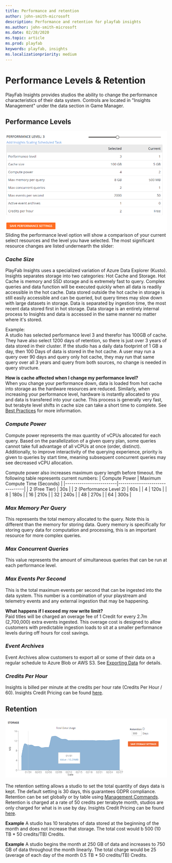 ```yaml
---
title: Performance and retention
author: john-smith-microsoft
description: Performance and retention for playfab insights
ms.author: john-smith-microsoft
ms.date: 02/28/2020
ms.topic: article
ms.prod: playfab
keywords: playfab, insights
ms.localizationpriority: medium
---
```

# Performance Levels & Retention
PlayFab Insights provides studios the ability to change the performance characteristics of their data system. Controls are located in "Insights Management" under the data section in Game Manager. 

## Performance Levels
![Insights Slider](media/performance-level2.png)<br>
Sliding the performance level option will show a comparison of your current select resources and the level you have selected. The most significant resource changes are listed undernearth the slider:

### *Cache Size*
PlayFab Insights uses a specialized variation of Azure Data Explorer (Kusto). Insights separates storage into two categories: Hot Cache and Storage. Hot Cache is memory and SSD storage and is extremely fast to query. Complex queries and data function will be executed quickly when all data is readily accessible in the hot cache. Data stored outside the hot cache in storage is still easily accessible and can be queried, but query times may slow down with large datasets in storage. Data is separated by ingestion time, the most recent data stored first in hot storage. Data storage is an entirely internal process to Insights and data is accessed in the same manner no matter where it's stored. 

Example:<br>
A studio has selected performance level 3 and therefor has 100GB of cache. They have also select 1200 days of retention, so there is just over 3 years of data stored in their cluster. If the studio has a daily data footprint of 1 GB a day, then 100 Days of data is stored in the hot cache. A user may run a query over 90 days and query only hot cache, they may run that same query over all 3 years and query from both sources, no change is needed in query structure. 

**How is cache affected when I change my performance level?**<br>
When you change your performance down, data is loaded from hot cache into storage as the hardware resources are reduced. Similarly, when increasing your performance level, hardware is instantly allocated to you and data is transfered into your cache. This process is generally very fast, but terabyte level shifts in cache size can take a short time to complete. See [Best Practices]('https://docs.microsoft.com/en-us/gaming/playfab/features/insights/insights/best-practices') for more information. 

### *Compute Power*
Compute power represents the max quantity of vCPUs allocated for each query. Based on the parallelization of a given query plan, some queries cannot take full advantage of all vCPUs at once (order, distinct). Additionally, to improve interactivity of the querying experience, priority is given to queries by start time, meaning subsequent concurrent queries may see decreased vCPU allocation.

Compute power also increases maximum query length before timeout. the following table represents current numbers:
| Compute Power           | Maximum Compute Time (Seconds) |
|-------------------------|--------------------------------|
| 2 (Free Tier)           | 30s                            |
| 2 (Performance Level 2) | 60s                            |
| 4                       | 120s                           |
| 8                       | 180s                           |
| 16                      | 210s                           |
| 32                      | 240s                           |
| 48                      | 270s                           |
| 64                      | 300s                           |

### *Max Memory Per Query*
This represents the total memory allocated to the query. Note this is different than the memory for storing data. Query memory is specifically for storing query data for computation and processing, this is an important resource for more complex queries. 

### *Max Concurrent Queries*
This value represents the amount of simultaneous queries that can be run at each performance level.

### *Max Events Per Second*
This is the total maximum events per second that can be ingested into the data system. This number is a combination of your playstream and telemetry events and any external ingestion that may be happening. 

**What happens if I exceed my row write limit?**<br>
Paid titles will be charged an overage fee of 1 Credit for every 2.7m (2,700,000) extra events ingested. This overage cost is designed to allow customers with predictable ingestion loads to sit at a smaller performance levels during off hours for cost savings.

### *Event Archives*
Event Archives allow customers to export all or some of their data on a regular schedule to Azure Blob or AWS S3. See [Exporting Data]('https://docs.microsoft.com/en-us/gaming/playfab/features/insights/insights/export') for details.

### *Credits Per Hour*
Insights is billed per minute at the credits per hour rate (Credits Per Hour / 60). Insights Credit Pricing can be found [here]('https://Insights_pricing_site').

## Retention
![Insights Retention](media/insights-retention.png)<br>

The retention setting allows a studio to set the total quantity of days data is kept. The default setting is 30 days, this guarantees GDPR compliance. Retention can be set globally or by table using [Management Commands]('https://review.docs.microsoft.com/en-us/gaming/playfab/features/insights/explorer/management-commands?branch=managementcommands'). Retention is charged at a rate of 50 credits per terabyte month, studios are only charged for what is in use by day. Insights Credit Pricing can be found [here]('https://Insights_pricing_site').

**Example**
A studio has 10 terabytes of data stored at the beginning of the month and does not increase that storage. The total cost would b 500 (10 TB * 50 credits/TB) Credits. 

**Example**
A studio begins the month at 250 GB of data and increases to 750 GB of data throughout the month linearly. The total charge would be 25 (average of each day of the month 0.5 TB * 50 credits/TB) Credits.

